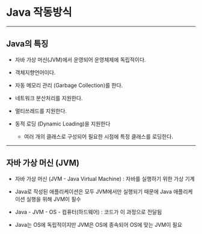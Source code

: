 # Java 작동방식

---

## Java의 특징

- 자바 가상 머신(JVM)에서 운영되어 운영체제에 독립적이다.

- 객체지향언어이다.

- 자동 메모리 관리 (Garbage Collection)를 한다.

- 네트워크 분산처리를 지원한다.

- 멀티쓰레드를 지원한다.

- 동적 로딩 (Dynamic Loading)을 지원한다
  - 여러 개의 클래스로 구성되어 필요한 시점에 특정 클래스를 로딩한다.

---

## 자바 가상 머신 (JVM)

- 자바 가상 머신 (JVM - Java Virtual Machine) : 자바를 실행하기 위한 가상 기계

- Java로 작성된 애플리케이션은 모두 JVM에서만 실행되기 때문에 Java 애플리케이션 실행을 위해 JVM이 필수

- Java - JVM - OS - 컴퓨터(하드웨어) : 코드가 이 과정으로 전달됨

- Java는 OS에 독립적이지만 JVM은 OS에 종속되어 OS에 맞는 JVM이 필요
